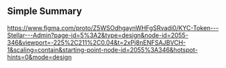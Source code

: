 ## Simple Summary

https://www.figma.com/proto/Z5WSOdhgaynWHFgSRvadi0/KYC-Token---Stellar---Admin?page-id=5%3A2&type=design&node-id=2055-346&viewport=-225%2C211%2C0.04&t=2xPj8nENFSAJBVCH-1&scaling=contain&starting-point-node-id=2055%3A346&hotspot-hints=0&mode=design

